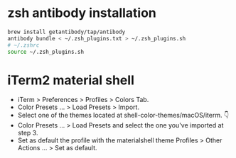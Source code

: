 # zsh antibody installation
```sh
brew install getantibody/tap/antibody
antibody bundle < ~/.zsh_plugins.txt > ~/.zsh_plugins.sh
# ~/.zshrc
source ~/.zsh_plugins.sh
```
# iTerm2 material shell
- iTerm > Preferences > Profiles > Colors Tab.
- Color Presets ... > Load Presets > Import.
- Select one of the themes located at shell-color-themes/macOS/iterm. 👇
- Color Presets ... > Load Presets and select the one you've imported at step 3.
- Set as default the profile with the materialshell theme Profiles > Other Actions ... > Set as default.
